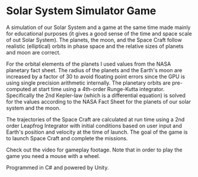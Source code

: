 # Solar System Simulator Game

A simulation of our Solar System and a game at the same time made mainly for educational purposes (it gives a good sense of the time and space scale of out Solar System). The planets, the moon, and the Space Craft follow realistic (elliptical) orbits in phase space and the relative sizes of planets and moon are correct.

For the orbital elements of the planets I used values from the NASA planetary fact sheet. The radius of the planets and the Earth's moon are increased by a factor of 30 to avoid floating point errors since the GPU is using single precision arithmetic internally. The planetary orbits are pre-computed at start time using a 4th-order Runge-Kutta integrator. Specifically the 2nd Kepler-law (which is a differential equation) is solved for the values according to the NASA Fact Sheet for the planets of our solar system and the moon.

The trajectories of the Space Craft are calculated at run time using a 2nd order Leapfrog Integrator with initial conditions based on user input and Earth's position and velocity at the time of launch. The goal of the game is to launch Space Craft and complete the missions.

Check out the video for gameplay footage. Note that in order to play the game you need a mouse with a wheel.

Programmed in C# and powered by Unity. 
